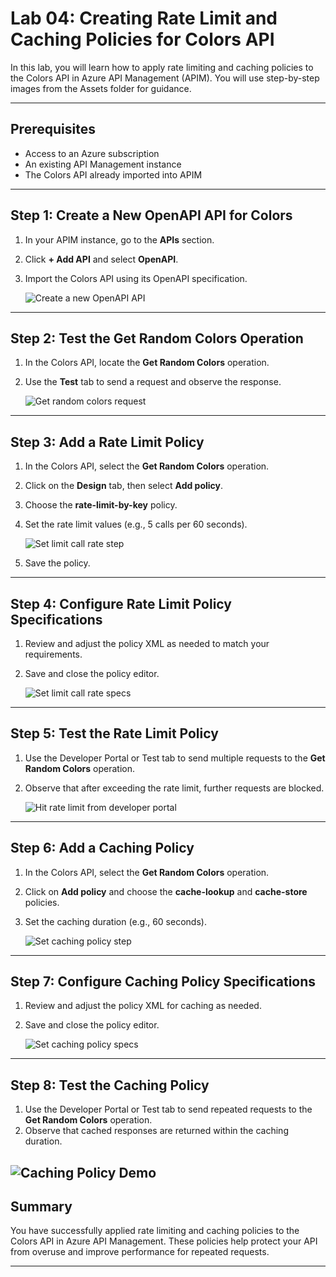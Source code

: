 # Lab 04: Creating Rate Limit and Caching Policies for Colors API

In this lab, you will learn how to apply rate limiting and caching policies to the Colors API in Azure API Management (APIM). You will use step-by-step images from the Assets folder for guidance.

---

## Prerequisites

- Access to an Azure subscription
- An existing API Management instance
- The Colors API already imported into APIM

---

## Step 1: Create a New OpenAPI API for Colors

1. In your APIM instance, go to the **APIs** section.
2. Click **+ Add API** and select **OpenAPI**.
3. Import the Colors API using its OpenAPI specification.

   ![Create a new OpenAPI API](../Assets/Colors-api-create-a-new-OpenAPI-api.png)

---

## Step 2: Test the Get Random Colors Operation

1. In the Colors API, locate the **Get Random Colors** operation.
2. Use the **Test** tab to send a request and observe the response.

   ![Get random colors request](../Assets/Colors-api-get-random-colors-request-step2.png)

---

## Step 3: Add a Rate Limit Policy

1. In the Colors API, select the **Get Random Colors** operation.
2. Click on the **Design** tab, then select **Add policy**.
3. Choose the **rate-limit-by-key** policy.
4. Set the rate limit values (e.g., 5 calls per 60 seconds).

   ![Set limit call rate step](../Assets/Colors-api-set-limit-call-rate-step3.png)

5. Save the policy.

---

## Step 4: Configure Rate Limit Policy Specifications

1. Review and adjust the policy XML as needed to match your requirements.
2. Save and close the policy editor.

   ![Set limit call rate specs](../Assets/Colors-api-set-limit-call-rate-specs-step4.png)

---

## Step 5: Test the Rate Limit Policy

1. Use the Developer Portal or Test tab to send multiple requests to the **Get Random Colors** operation.
2. Observe that after exceeding the rate limit, further requests are blocked.

   ![Hit rate limit from developer portal](../Assets/Colors-api-hit-rate-limit-from-developer-portal-step5.png)

---

## Step 6: Add a Caching Policy

1. In the Colors API, select the **Get Random Colors** operation.
2. Click on **Add policy** and choose the **cache-lookup** and **cache-store** policies.
3. Set the caching duration (e.g., 60 seconds).

   ![Set caching policy step](../Assets/Colors-api-set-caching-policy-step6.png)

---

## Step 7: Configure Caching Policy Specifications

1. Review and adjust the policy XML for caching as needed.
2. Save and close the policy editor.

   ![Set caching policy specs](../Assets/Colors-api-set-caching-policy-specs-step7.png)

---

## Step 8: Test the Caching Policy

1. Use the Developer Portal or Test tab to send repeated requests to the **Get Random Colors** operation.
2. Observe that cached responses are returned within the caching duration.

![Caching Policy Demo](../Assets/Colors-api-try-caching-policy-demo-stays-fixated-light-blue-as-response-step8.png)
---

## Summary

You have successfully applied rate limiting and caching policies to the Colors API in Azure API Management. These policies help protect your API from overuse and improve performance for repeated requests.

---